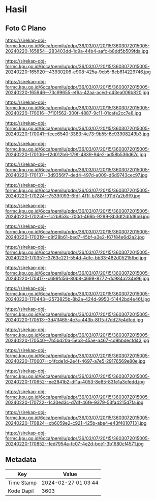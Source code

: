 # Hasil

## Foto C Plano

https://sirekap-obj-formc.kpu.go.id/6cca/pemilu/pdpr/36/03/07/20/15/3603072015005-20240220-165854--283403dd-1d9a-44b4-aafc-b8dd5b509fda.jpg

https://sirekap-obj-formc.kpu.go.id/6cca/pemilu/pdpr/36/03/07/20/15/3603072015005-20240220-165920--43930206-e908-425a-9cb5-8cb614229746.jpg

https://sirekap-obj-formc.kpu.go.id/6cca/pemilu/pdpr/36/03/07/20/15/3603072015005-20240220-165946--73c99655-ef6a-42aa-aced-c43ea006b820.jpg

https://sirekap-obj-formc.kpu.go.id/6cca/pemilu/pdpr/36/03/07/20/15/3603072015005-20240220-170016--7f101562-300f-4887-9c11-01cafe2cc7e8.jpg

https://sirekap-obj-formc.kpu.go.id/6cca/pemilu/pdpr/36/03/07/20/15/3603072015005-20240220-170041--fcec6540-3383-4e73-9b55-6c93908249b3.jpg

https://sirekap-obj-formc.kpu.go.id/6cca/pemilu/pdpr/36/03/07/20/15/3603072015005-20240220-170106--f2d012b6-179f-4839-94e2-ad58b536d67c.jpg

https://sirekap-obj-formc.kpu.go.id/6cca/pemilu/pdpr/36/03/07/20/15/3603072015005-20240220-170137--3d9356f7-ded4-497d-a009-d6d9743cec97.jpg

https://sirekap-obj-formc.kpu.go.id/6cca/pemilu/pdpr/36/03/07/20/15/3603072015005-20240220-170224--7539f093-6fdf-4f1f-b788-1911d7a2b9f9.jpg

https://sirekap-obj-formc.kpu.go.id/6cca/pemilu/pdpr/36/03/07/20/15/3603072015005-20240220-170250--1c2b853c-700d-466b-9299-8b3df2d0d9b6.jpg

https://sirekap-obj-formc.kpu.go.id/6cca/pemilu/pdpr/36/03/07/20/15/3603072015005-20240220-170319--c8f28b61-bed7-45bf-a3e2-f67f84e6d2a2.jpg

https://sirekap-obj-formc.kpu.go.id/6cca/pemilu/pdpr/36/03/07/20/15/3603072015005-20240220-170351--3763c221-554d-4dfc-bb33-482d05215fbd.jpg

https://sirekap-obj-formc.kpu.go.id/6cca/pemilu/pdpr/36/03/07/20/15/3603072015005-20240220-170417--c699fd56-80b8-4698-8772-dc984a234e96.jpg

https://sirekap-obj-formc.kpu.go.id/6cca/pemilu/pdpr/36/03/07/20/15/3603072015005-20240220-170443--2573825b-8b2a-424d-9950-51442bd4e46f.jpg

https://sirekap-obj-formc.kpu.go.id/6cca/pemilu/pdpr/36/03/07/20/15/3603072015005-20240220-170513--3d41f465-4e7a-443b-8f15-f7dd27e4dfcd.jpg

https://sirekap-obj-formc.kpu.go.id/6cca/pemilu/pdpr/36/03/07/20/15/3603072015005-20240220-170540--7b5bd20a-5eb3-45ae-a467-cd9bbdecfd43.jpg

https://sirekap-obj-formc.kpu.go.id/6cca/pemilu/pdpr/36/03/07/20/15/3603072015005-20240220-170607--c4fcde1d-2e4f-4697-a7e5-29176569e80e.jpg

https://sirekap-obj-formc.kpu.go.id/6cca/pemilu/pdpr/36/03/07/20/15/3603072015005-20240220-170652--ee2841b2-df1a-4053-8e85-831e1a3cfedd.jpg

https://sirekap-obj-formc.kpu.go.id/6cca/pemilu/pdpr/36/03/07/20/15/3603072015005-20240220-170722--1c30ed3c-d7df-46fe-9379-53fa4215d7fa.jpg

https://sirekap-obj-formc.kpu.go.id/6cca/pemilu/pdpr/36/03/07/20/15/3603072015005-20240220-170824--cb6059e2-c921-425b-abe4-e43f40107131.jpg

https://sirekap-obj-formc.kpu.go.id/6cca/pemilu/pdpr/36/03/07/20/15/3603072015005-20240220-170852--fed7954a-fc07-4e2d-bce1-3b1680cf4571.jpg


## Metadata

| Key        | Value               |
| ---------- | ------------------- |
| Time Stamp | 2024-02-27 01:03:44 |
| Kode Dapil | 3603                |




